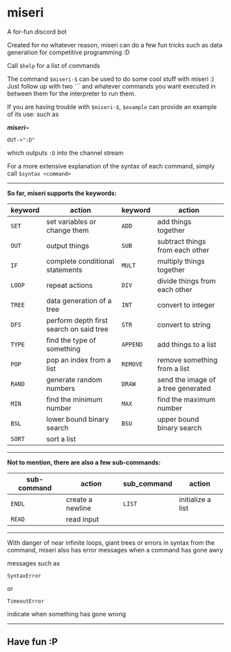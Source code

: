 # miseri
A for-fun discord bot

Created for no whatever reason, miseri can do a few fun tricks such as data generation for competitive programming :D

Call ``$help`` for a list of commands

The command ``$miseri-$`` can be used to do some cool stuff with miseri :) Just follow up with two \`\`\` and whatever commands you want executed in between 
them for the interpreter to run them.

If you are having trouble with ``$miseri-$``, ``$example`` can provide an example of its use: such as

**$miseri-$**
```
OUT->":D"
```

which outputs ``:D`` into the channel stream

For a more extensive explanation of the syntax of each command, simply call ``$syntax <command>``

___

**So far, miseri supports the keywords:**

| **keyword** | **action** | **keyword** | **action** |
| - | - | - | - |
| ``SET`` | set variables or change them | ``ADD`` | add things together |
| ``OUT`` | output things | ``SUB`` | subtract things from each other |
| ``IF`` | complete conditional statements | ``MULT`` | multiply things together |
| ``LOOP`` | repeat actions | ``DIV`` | divide things from each other |
| ``TREE`` | data generation of a tree | ``INT`` | convert to integer |
| ``DFS`` | perform depth first search on said tree | ``STR`` | convert to string |
| ``TYPE`` | find the type of something | ``APPEND`` | add things to a list |
| ``POP`` | pop an index from a list | ``REMOVE`` | remove something from a list |
| ``RAND`` | generate random numbers | ``DRAW`` | send the image of a tree generated |
| ``MIN`` | find the minimum number | ``MAX`` | find the maximum number |
| ``BSL`` | lower bound binary search | ``BSU`` | upper bound binary search |
| ``SORT`` | sort a list | | |

___

**Not to mention, there are also a few sub-commands:**

| **sub-command** | **action** | **sub_command** | **action** |
| - | - | - | - |
| ``ENDL`` | create a newline | ``LIST`` | initialize a list |
| ``READ`` | read input | | |

___

With danger of near infinite loops, giant trees or errors in syntax from the command, miseri also has error messages when a command has gone awry

messages such as
```
SyntaxError
```
or
```
TimeoutError
```
indicate when something has gone wrong

___
## Have fun :P
